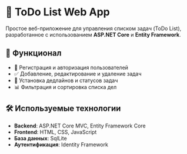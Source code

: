 # 📝 ToDo List Web App

Простое веб-приложение для управления списком задач (ToDo List), разработанное с использованием **ASP.NET Core** и **Entity Framework**.

## 🚀 Функционал

- 📌 Регистрация и авторизация пользователей  
- ✅ Добавление, редактирование и удаление задач  
- 📅 Установка дедлайнов и статусов задач  
- 📊 Фильтрация и сортировка списка дел  

## 🛠️ Используемые технологии

- **Backend**: ASP.NET Core MVC, Entity Framework Core  
- **Frontend**: HTML, CSS, JavaScript
- **База данных**: SqlLite
- **Аутентификация**: Identity Framework  
